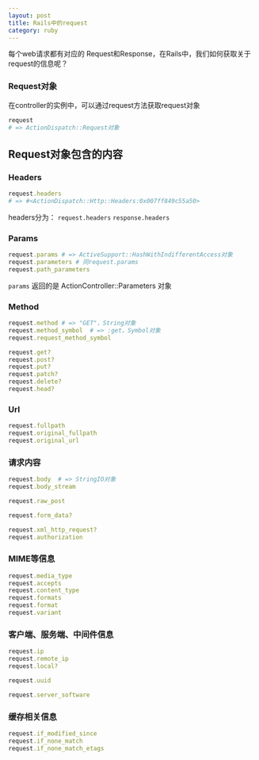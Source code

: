 ```yaml
---
layout: post
title: Rails中的request
category: ruby
---
```


每个web请求都有对应的 Request和Response，在Rails中，我们如何获取关于request的信息呢？

### Request对象

在controller的实例中，可以通过request方法获取request对象

```ruby
request
# => ActionDispatch::Request对象
```

## Request对象包含的内容

### Headers

```ruby
request.headers
# => #<ActionDispatch::Http::Headers:0x007ff849c55a50>
```
headers分为：
`request.headers`
`response.headers`

### Params

```ruby
request.params # => ActiveSupport::HashWithIndifferentAccess对象
request.parameters # 同request.params
request.path_parameters
```
`params` 返回的是 ActionController::Parameters 对象

### Method

```ruby
request.method # => "GET"，String对象
request.method_symbol  # => :get，Symbol对象
request.request_method_symbol

request.get?
request.post?
request.put?
request.patch?
request.delete?
request.head?
```

### Url

```ruby
request.fullpath
request.original_fullpath
request.original_url
```

### 请求内容

```ruby
request.body  # => StringIO对象
request.body_stream

request.raw_post

request.form_data?

request.xml_http_request?
request.authorization
```

###  MIME等信息

```ruby
request.media_type
request.accepts
request.content_type
request.formats
request.format
request.variant
```

### 客户端、服务端、中间件信息

```ruby
request.ip
request.remote_ip
request.local?

request.uuid

request.server_software
```

### 缓存相关信息

```ruby
request.if_modified_since
request.if_none_match
request.if_none_match_etags
```
